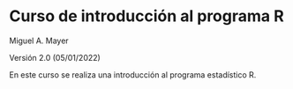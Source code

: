 # Curso de introducción al programa R
Miguel A. Mayer

Versión 2.0 (05/01/2022)

En este curso se realiza una introducción al programa estadístico R. 
